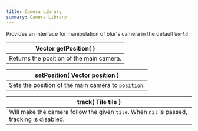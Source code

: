 ```yaml
---
title: Camera Library
summary: Camera Library
---
```



Provides an interface for manipulation of blur's camera in the default `World`

| **Vector** getPosition(  )  |
| ------------------- |
| Returns the position of the main camera. |



| setPosition( **Vector** position )  |
| ------------------- |
| Sets the position of the main camera to `position`. |



| track( **Tile** tile )  |
| ------------------- |
| Will make the camera follow the given `tile`. When `nil` is passed, tracking is disabled. |



